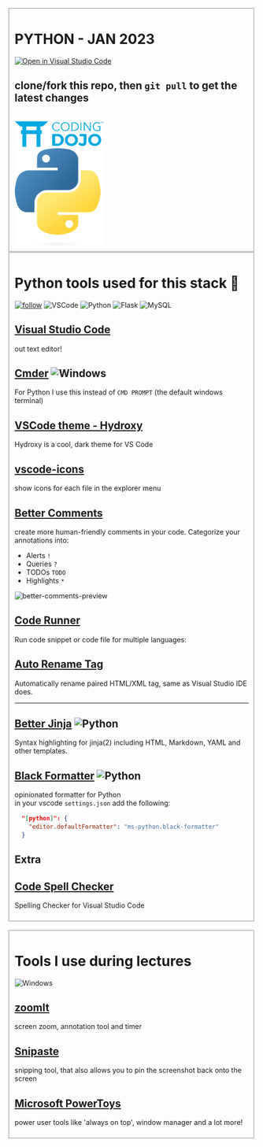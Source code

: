 <fieldset>

# PYTHON - JAN 2023

[![Open in Visual Studio Code](https://img.shields.io/badge/open%20in%20vscode-blue??style=for-the-badge&logo=visualstudiocode)](https://open.vscode.dev//Dalihamrouni/python_ft_july_2023)


## clone/fork this repo, then `git pull` to get the latest changes

<br/>

<img src="https://github.com/Dalihamrouni/git_assets/blob/1d218fe43c3f241a90113a462c3f890fe59c172e/CD_Horizontal_Logo_Blue.png" alt="Coding Dojo Logo" width="180">

<br/>

<img src="https://github.com/Dalihamrouni/git_assets/blob/1d218fe43c3f241a90113a462c3f890fe59c172e/Python-logo.png" alt="Python logo" width="180">
</fieldset >

<fieldset>

# Python tools used for this stack 🐍

<!-- FOLLOW -->
[![follow](https://img.shields.io/github/followers/jupiterorbita.svg?style=social&label=Follow&maxAge=2592000)](https://github.com/jupiterorbita) ![VSCode](https://img.shields.io/badge/Visual_Studio_Code-0078D4?style=for-the-badge&logo=visual%20studio%20code&logoColor=white) ![Python](https://img.shields.io/badge/Python-14354C?style=for-the-badge&logo=python&logoColor=f6d766) ![Flask](https://img.shields.io/badge/Flask-000000?style=for-the-badge&logo=flask&logoColor=white) ![MySQL](https://img.shields.io/badge/MySQL-005C84?style=for-the-badge&logo=mysql&logoColor=white) 
<!-- ![MySQL](https://img.shields.io/badge/MySQL-00000F?style=for-the-badge&logo=mysql&logoColor=white) -->
<!-- # ![Visual Studio Code](https://img.shields.io/badge/Visual%20Studio%20Code-0078d7.svg?style=for-the-badge&logo=visual-studio-code&logoColor=white) VSCode extensions I use -->


## [Visual Studio Code](https://code.visualstudio.com/)
out text editor!

## [Cmder](https://cmder.app/) ![Windows](https://img.shields.io/badge/Windows-0078D6?style=for-the-badge&logo=windows&logoColor=white)
For Python I use this instead of `CMD PROMPT` (the default windows terminal)

## [VSCode theme - Hydroxy](https://marketplace.visualstudio.com/items?itemName=VirejDasani.hydroxy)
Hydroxy is a cool, dark theme for VS Code

## [vscode-icons](https://marketplace.visualstudio.com/items?itemName=vscode-icons-team.vscode-icons)
show icons for each file in the explorer menu

## [Better Comments](https://marketplace.visualstudio.com/items?itemName=aaron-bond.better-comments)
create more human-friendly comments in your code.
Categorize your annotations into:

- Alerts `!`
- Queries `?`
- TODOs `TODO`
- Highlights `*`

![better-comments-preview](https://raw.githubusercontent.com/aaron-bond/better-comments/084a906e73a3ca96d5319441714be8e3a2a8c385/images/better-comments.PNG)

## [Code Runner](https://marketplace.visualstudio.com/items?itemName=formulahendry.code-runner) 
Run code snippet or code file for multiple languages:

## [Auto Rename Tag](https://marketplace.visualstudio.com/items?itemName=formulahendry.auto-rename-tag)
Automatically rename paired HTML/XML tag, same as Visual Studio IDE does.

<hr>

## [Better Jinja](https://marketplace.visualstudio.com/items?itemName=samuelcolvin.jinjahtml) ![Python](https://img.shields.io/badge/python-3670A0?style=for-the-badge&logo=python&logoColor=ffdd54)
Syntax highlighting for jinja(2) including HTML, Markdown, YAML and other templates.


## [Black Formatter](https://marketplace.visualstudio.com/items?itemName=ms-python.black-formatter) ![Python](https://img.shields.io/badge/python-3670A0?style=for-the-badge&logo=python&logoColor=ffdd54)
opinionated formatter for Python <br>
in your vscode `settings.json` add the following:
```json
  "[python]": {
    "editor.defaultFormatter": "ms-python.black-formatter"
  }
```
## Extra


## [Code Spell Checker](https://marketplace.visualstudio.com/items?itemName=streetsidesoftware.code-spell-checker)
Spelling Checker for Visual Studio Code
</fieldset>
<br/>
<fieldset>

# Tools I use during lectures

![Windows](https://img.shields.io/badge/Windows-0078D6?style=for-the-badge&logo=windows&logoColor=white)
## [zoomIt](https://learn.microsoft.com/en-us/sysinternals/downloads/zoomit)
screen zoom, annotation tool and timer

## [Snipaste](https://www.snipaste.com/)
snipping tool, that also allows you to pin the screenshot back onto the screen

## [Microsoft PowerToys](https://learn.microsoft.com/en-us/windows/powertoys/)
power user tools like 'always on top', window manager and a lot more!
</fieldset>
